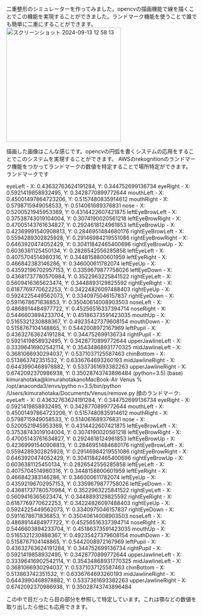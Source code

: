二重整形のシミュレーターを作ってみました。opencvの描画機能で線を描くことでこの機能を実現することができました。ランドマーク機能を使うことで誰でも簡単に二重にすることができます。
<img width="302" alt="スクリーンショット 2024-09-13 12 58 13" src="https://github.com/user-attachments/assets/68c0a77d-168a-47a4-9bb0-bf2e0cde6e91">


描画した画像はこんな感じです。opencvの円弧を書くシステムの応用をすることでこのシステムを実現することができます。
AWSのrekognitionのランドマーク機能をつかってランドマークの数値を特定することで場所特定ができます。
ランドマークです


eyeLeft - X: 0.43632763624191284, Y: 0.344752699136734
eyeRight - X: 0.5921419858932495, Y: 0.3428770899772644
mouthLeft - X: 0.45001497864723206, Y: 0.5157480835914612
mouthRight - X: 0.5798715949058533, Y: 0.514061689376831
nose - X: 0.5200521945953369, Y: 0.4314422607421875
leftEyeBrowLeft - X: 0.37538743019104004, Y: 0.3074190020561218
leftEyeBrowRight - X: 0.47005143761634827, Y: 0.2924618124961853
leftEyeBrowUp - X: 0.42369991540908813, Y: 0.2846951484680176
rightEyeBrowLeft - X: 0.5594289302825928, Y: 0.29146984219551086
rightEyeBrowRight - X: 0.6463920474052429, Y: 0.30411842465400696
rightEyeBrowUp - X: 0.6036381125450134, Y: 0.2826542556285858
leftEyeLeft - X: 0.4075704514980316, Y: 0.3448158800601959
leftEyeRight - X: 0.466842383146286, Y: 0.346000611782074
leftEyeUp - X: 0.43592196702957153, Y: 0.3359679877758026
leftEyeDown - X: 0.43681737780570984, Y: 0.3522963225841522
rightEyeLeft - X: 0.5609416365623474, Y: 0.3448893129825592
rightEyeRight - X: 0.6187769770622253, Y: 0.34224826097488403
rightEyeUp - X: 0.5924225449562073, Y: 0.3340975046157837
rightEyeDown - X: 0.5911678671836853, Y: 0.35040614008903503
noseLeft - X: 0.4868914484977722, Y: 0.45256516337394714
noseRight - X: 0.5446603894233704, Y: 0.45186373591423035
mouthUp - X: 0.5165321230888367, Y: 0.49235427379608154
mouthDown - X: 0.5158767104148865, Y: 0.5442008972167969
leftPupil - X: 0.43632763624191284, Y: 0.344752699136734
rightPupil - X: 0.5921419858932495, Y: 0.3428770899772644
upperJawlineLeft - X: 0.33396416902542114, Y: 0.35434868931770325
midJawlineLeft - X: 0.3681066930294037, Y: 0.5371037125587463
chinBottom - X: 0.513863742351532, Y: 0.6336764693260193
midJawlineRight - X: 0.6443990468978882, Y: 0.5337361693382263
upperJawlineRight - X: 0.6742092370986938, Y: 0.35028743743896484
(python=3.5) (base) kimurahotaka@kimurahotakanoMacBook-Air Venus % /opt/anaconda3/envs/pytho
n=3.5/bin/python /Users/kimurahotaka/Documents/Venus/remove.py
顔のランドマーク:
eyeLeft - X: 0.43632763624191284, Y: 0.344752699136734
eyeRight - X: 0.5921419858932495, Y: 0.3428770899772644
mouthLeft - X: 0.45001497864723206, Y: 0.5157480835914612
mouthRight - X: 0.5798715949058533, Y: 0.514061689376831
nose - X: 0.5200521945953369, Y: 0.4314422607421875
leftEyeBrowLeft - X: 0.37538743019104004, Y: 0.3074190020561218
leftEyeBrowRight - X: 0.47005143761634827, Y: 0.2924618124961853
leftEyeBrowUp - X: 0.42369991540908813, Y: 0.2846951484680176
rightEyeBrowLeft - X: 0.5594289302825928, Y: 0.29146984219551086
rightEyeBrowRight - X: 0.6463920474052429, Y: 0.30411842465400696
rightEyeBrowUp - X: 0.6036381125450134, Y: 0.2826542556285858
leftEyeLeft - X: 0.4075704514980316, Y: 0.3448158800601959
leftEyeRight - X: 0.466842383146286, Y: 0.346000611782074
leftEyeUp - X: 0.43592196702957153, Y: 0.3359679877758026
leftEyeDown - X: 0.43681737780570984, Y: 0.3522963225841522
rightEyeLeft - X: 0.5609416365623474, Y: 0.3448893129825592
rightEyeRight - X: 0.6187769770622253, Y: 0.34224826097488403
rightEyeUp - X: 0.5924225449562073, Y: 0.3340975046157837
rightEyeDown - X: 0.5911678671836853, Y: 0.35040614008903503
noseLeft - X: 0.4868914484977722, Y: 0.45256516337394714
noseRight - X: 0.5446603894233704, Y: 0.45186373591423035
mouthUp - X: 0.5165321230888367, Y: 0.49235427379608154
mouthDown - X: 0.5158767104148865, Y: 0.5442008972167969
leftPupil - X: 0.43632763624191284, Y: 0.344752699136734
rightPupil - X: 0.5921419858932495, Y: 0.3428770899772644
upperJawlineLeft - X: 0.33396416902542114, Y: 0.35434868931770325
midJawlineLeft - X: 0.3681066930294037, Y: 0.5371037125587463
chinBottom - X: 0.513863742351532, Y: 0.6336764693260193
midJawlineRight - X: 0.6443990468978882, Y: 0.5337361693382263
upperJawlineRight - X: 0.6742092370986938, Y: 0.35028743743896484

この中で目だったら目の部分を参照して特定しています。これは顎などの数値を取り出したら他にも応用できます。
